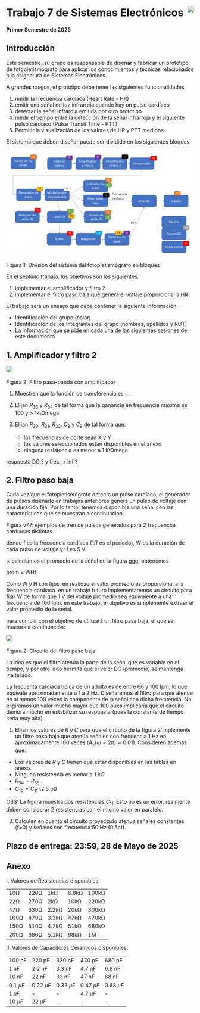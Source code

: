 # <img src="https://julianodb.github.io/SISTEMAS_ELECTRONICOS_PARA_INGENIERIA_BIOMEDICA/img/logo_fing.png?raw=true" align="right" height="45"> Trabajo 7 de Sistemas Electrónicos

#### Primer Semestre de 2025

## Introducción

Este semestre, su grupo es responsable de diseñar y fabricar un prototipo de fotopletismógrafo para aplicar los conocimientos y tecnicas relacionados a la asignatura de Sistemas Electrónicos.

A grandes rasgos, el prototipo debe tener las siguientes funcionalidades:

1. medir la frecuencia cardíaca (Heart Rate - HR)
1. emitir una señal de luz infrarroja cuando hay un pulso cardíaco
1. detectar la señal infraroja emitida por otro prototipo
1. medir el tiempo entre la detección de la señal infrarroja y el siguiente pulso cardíaco (Pulse Transit Time - PTT)
1. Permitir la visualización de los valores de HR y PTT medidos

El sistema que deben diseñar puede ser dividido en los siguientes bloques:

![TX](../img/TX.png)

Figura 1: División del sistema del fotopletismógrafo en bloques

En el septimo trabajo, los objetivos son los siguientes:

1. implementar el amplificador y filtro 2
1. implementar el filtro paso baja que genera el voltaje proporcional a HR

El trabajo será un ensayo que debe contener la siguiente información:

- Identificación del grupo (color)
- Identificación de los integrantes del grupo (nombres, apellidos y RUT)
- La información que se pide en cada una de las siguientes sesiones de este documento

## 1. Amplificador y filtro 2

<img src="https://julianodb.github.io/electronic_circuits_diagrams/sallen_key_bandpass_2.png" width="350">

Figura 2: Filtro pasa-banda con amplificador

1. Muestren que la función de transferencia es ...

2. Elijan $R_{33}$ y $R_{34}$ de tal forma que la ganancia en frecuencia maxima es 100 y > 1k\Omega

3. Elijan $R_{30}$, $R_{31}$, $R_{32}$, $C_{8}$ y $C_9$ de tal forma que:
   - las frecuencias de corte sean X y Y
   - los valores seleccionados están disponibles en el anexo
   - ninguna resistencia es menor a 1 k\Omega


respuesta DC ? y frec -> inf ?

## 2. Filtro paso baja

Cada vez que el fotopletismógrafo detecta un pulso cardíaco, el generador de pulsos diseñado en trabajos anteriores genera un pulso de voltaje con una duración fija. Por lo tanto, tenemos disponible una señal con las características que se muestran a continuación. 

Figura v77: ejemplos de tren de pulsos generados para 2 frecuencias cardíacas distintas. 

donde f es la frecuencia cardíaca (1/f es el período), W es la duración de cada pulso de voltaje y H es 5 V.

si calculamos el promedio de la señal de la figura ggg, obtenemos

prom = WHf

Como W y H son fijos, en realidad el valor promedio es proporcional a la frecuencia cardíaca. en un trabajo futuro implementaremos un circuito para fijar W de forma que 1 V del voltaje promedio sea equivalente a una frecuencia de 100 lpm. en este trabajo, el objetivo es simplemente extraer el valor promedio de la señal. 

para cumplir con el objetivo de utilizará un filtro pasa baja, el que se muestra a continuación: 

<img src="https://julianodb.github.io/electronic_circuits_diagrams/T7_sallen_key_low_2_with_gain.png" width="350">

Figura 2: Circuito del filtro paso baja.

La idea es que el filtro atenúa la parte de la señal que es variable en el tiempo, y por otro lado permita que el valor DC (promedio) se mantenga inalterado. 

La frecuenta cardíaca típica de un adulto es de entre 60 y 100 lpm, lo que equivale aproximadamente a 1 a 2 Hz. Diseñaremos el filtro para que atenue en al menos 100 veces la componente de la señal con dicha frecuencia. No eligiremos un valor mucho mayor que 100 pues implicaría que el circuito demora mucho en estabilizar su respuesta (pues la constante de tiempo sería muy alta).

1. Elijan los valores de $R$ y $C$ para que el circuito de la figura 2 implemente un filtro paso baja que atenúa señales con frecuencia 1 Hz en aproximadamente 100 veces ($A_v(\omega=2 \pi) \approx 0.01$). Consideren además que:
  - Los valores de $R$ y $C$ tienen que estar disponibles en las tablas en anexo.
  - Ninguna resistencia es menor a $1\ k\Omega$
  - $R_{34} = R_{35}$
  - $C_{10} = C_{11}$ (2.5 pt)

OBS: La figura muestra dos resistencias $C_{11}$. Esto no es un error, realmente deben considerar 2 resistencias con el mismo valor en paralelo. 

3. Calculen en cuanto el circuito proyectado atenua señales constantes (f=0) y señales con frecuencia 50 Hz (0.5pt).

## Plazo de entrega: 23:59, 28 de Mayo de 2025

## Anexo

I. Valores de Resistencias disponibles:

|   |  |        |       |  |
|------|------|-----------|------------|-------|
| 10Ω  | 220Ω | 1kΩ       | 6.8kΩ      | 100kΩ |
| 22Ω  | 270Ω | 2kΩ       | 10kΩ       | 220kΩ |
| 47Ω  | 330Ω | 2.2kΩ     | 20kΩ       | 300kΩ |
| 100Ω | 470Ω | 3.3kΩ     | 47kΩ       | 470kΩ |
| 150Ω | 510Ω | 4.7kΩ     | 51kΩ       | 680kΩ |
| 200Ω | 680Ω | 5.1kΩ     | 68kΩ       | 1M    |

II. Valores de Capacitores Ceramicos disponibles:

|   |  |        |       |  |
|------|------|-----------|------------|-------|
| 100 pF  | 220 pF | 330 pF | 470 pF | 680 pF |
| 1 nF  | 2.2 nF | 3.3 nF | 4.7 nF | 6.8 nF |
| 10 nF  | 22 nF | 33 nF | 47 nF | 68 nF |
| $0.1\ \mu F$  | $0.22\ \mu F$ | $0.33\ \mu F$| $0.47\ \mu F$ | $0.68\ \mu F$ |
| $1\ \mu F$  | - | - | $4.7\ \mu F$ | - |
| $10\ \mu F$  | $22\ \mu F$ | - | - | - |
